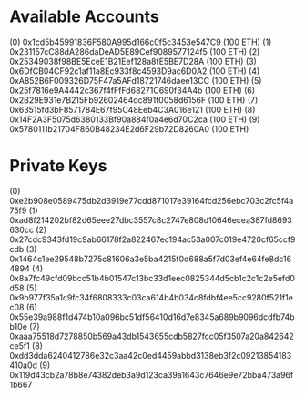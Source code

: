 Available Accounts
==================
(0) 0x1cd5b45991836F580A995d166c0f5c3453e547C9 (100 ETH)
(1) 0x231157cC88dA286daDeAD5E89Cef9089577124f5 (100 ETH)
(2) 0x25349038f98BE5EceE1B21Eef128a8fE5BE7D28A (100 ETH)
(3) 0x6DfCB04CF92c1af11a8Ec933f8c4593D9ac6D0A2 (100 ETH)
(4) 0xA852B6F009326D75F47a5AFd18721746daee13CC (100 ETH)
(5) 0x25f7816e9A4442c367f4fFfFd68271C690f34A4b (100 ETH)
(6) 0x2B29E931e7B215Fb92602464dc891f0058d6156F (100 ETH)
(7) 0x63515fd3bF8571784E67f95C48Eeb4C3A016e121 (100 ETH)
(8) 0x14F2A3F5075d6380133Bf90a884f0a4e6d70C2ca (100 ETH)
(9) 0x5780111b21704F860B48234E2d6F29b72D8260A0 (100 ETH)

Private Keys
==================
(0) 0xe2b908e0589475db2d3919e77cdd871017e39164fcd256ebc703c2fc5f4a75f9
(1) 0xad8f214202bf82d65eee27dbc3557c8c2747e808d10646ecea387fd8693630cc
(2) 0x27cdc9343fd19c9ab66178f2a822467ec194ac53a007c019e4720cf65ccf9cdb
(3) 0x1464c1ee29548b7275c81606a3e5ba4215f0d688a5f7d03ef4e64fe8dc164894
(4) 0x8a7fc49cfd09bcc51b4b01547c13bc33d1eec0825344d5cb1c2c1c2e5efd0d58
(5) 0x9b977f35a1c9fc34f6808333c03ca614b4b034c8fdbf4ee5cc9280f521f1ec08
(6) 0x55e39a988f1d474b10a096bc51df56410d16d7e8345a689b9096dcdfb74bb10e
(7) 0xaaa75518d7278850b569a43db1543655cdb5827fcc05f3507a20a842642ce5f1
(8) 0xdd3dda6240412786e32c3aa42c0ed4459abbd3138eb3f2c09213854183410a0d
(9) 0x119d43cb2a78b8e74382deb3a9d123ca39a1643c7646e9e72bba473a96f1b667